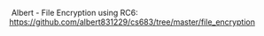  Albert - File Encryption using RC6: <br>
 https://github.com/albert831229/cs683/tree/master/file_encryption

